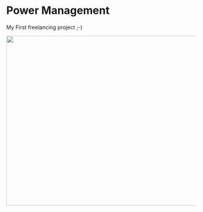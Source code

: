 # Power Management

My First freelancing project ;-)


 <p align="center">
  <img src="home_screen.jpg" width=800 height=450>
 </p> 

